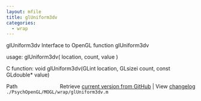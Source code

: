```yaml
---
layout: mfile
title: glUniform3dv
categories:
  - wrap
---
```


glUniform3dv  Interface to OpenGL function glUniform3dv

usage:  glUniform3dv\( location, count, value \)

C function:  void glUniform3dv\(GLint location, GLsizei count, const GLdouble\* value\)


<div class="code_header" style="text-align:right;">
  <span style="float:left;">Path&nbsp;&nbsp;</span> <span class="counter">Retrieve <a href=
  "https://raw.github.com/Psychtoolbox-3/Psychtoolbox-3/beta/./PsychOpenGL/MOGL/wrap/glUniform3dv.m">current version from GitHub</a> | View <a href=
  "https://github.com/Psychtoolbox-3/Psychtoolbox-3/commits/beta/./PsychOpenGL/MOGL/wrap/glUniform3dv.m">changelog</a></span>
</div>
<div class="code">
  <code>./PsychOpenGL/MOGL/wrap/glUniform3dv.m</code>
</div>
